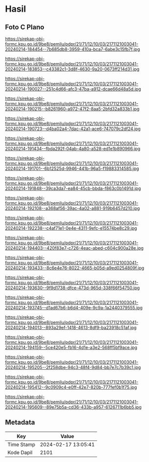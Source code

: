 # Hasil

## Foto C Plano

https://sirekap-obj-formc.kpu.go.id/9be8/pemilu/pdpr/21/71/12/10/03/2171121003041-20240214-184454--7b685db8-3959-410a-bca7-6abe3c15fb7f.jpg

https://sirekap-obj-formc.kpu.go.id/9be8/pemilu/pdpr/21/71/12/10/03/2171121003041-20240214-183853--c43382c1-3d8f-4630-9a20-0673ff214d31.jpg

https://sirekap-obj-formc.kpu.go.id/9be8/pemilu/pdpr/21/71/12/10/03/2171121003041-20240214-190027--251c4d66-afc3-47ba-a912-dcae66d48a5d.jpg

https://sirekap-obj-formc.kpu.go.id/9be8/pemilu/pdpr/21/71/12/10/03/2171121003041-20240214-190215--b8261960-a972-47f2-8aa5-2bfd32a833b1.jpg

https://sirekap-obj-formc.kpu.go.id/9be8/pemilu/pdpr/21/71/12/10/03/2171121003041-20240214-190723--d4ba02a4-7dac-42a1-ace6-747079c2df24.jpg

https://sirekap-obj-formc.kpu.go.id/9be8/pemilu/pdpr/21/71/12/10/03/2171121003041-20240214-191434--fbda292f-04ab-4a80-a528-ed1e1b890966.jpg

https://sirekap-obj-formc.kpu.go.id/9be8/pemilu/pdpr/21/71/12/10/03/2171121003041-20240214-191701--6b12525d-9946-441b-96a5-f19883314585.jpg

https://sirekap-obj-formc.kpu.go.id/9be8/pemilu/pdpr/21/71/12/10/03/2171121003041-20240214-191848--39ca3da7-ea84-45cb-bbda-f863c0b1491d.jpg

https://sirekap-obj-formc.kpu.go.id/9be8/pemilu/pdpr/21/71/12/10/03/2171121003041-20240214-192108--a368af56-39ac-4a02-a881-919b6457d210.jpg

https://sirekap-obj-formc.kpu.go.id/9be8/pemilu/pdpr/21/71/12/10/03/2171121003041-20240214-192238--c4af71e1-0e4e-4311-9efc-e15574be8c29.jpg

https://sirekap-obj-formc.kpu.go.id/9be8/pemilu/pdpr/21/71/12/10/03/2171121003041-20240214-194403--420f83e7-c726-4eac-abed-c604c900a28e.jpg

https://sirekap-obj-formc.kpu.go.id/9be8/pemilu/pdpr/21/71/12/10/03/2171121003041-20240214-193433--8c6e4e76-8022-4665-b05d-a9ed0254809f.jpg

https://sirekap-obj-formc.kpu.go.id/9be8/pemilu/pdpr/21/71/12/10/03/2171121003041-20240214-193630--9f9d1738-dfce-473d-965d-338f66f54750.jpg

https://sirekap-obj-formc.kpu.go.id/9be8/pemilu/pdpr/21/71/12/10/03/2171121003041-20240214-193745--d1ad67b6-b6d4-409e-9c9a-1a2440379555.jpg

https://sirekap-obj-formc.kpu.go.id/9be8/pemilu/pdpr/21/71/12/10/03/2171121003041-20240214-194013--893a29ef-1418-4613-8df9-ba23918c51af.jpg

https://sirekap-obj-formc.kpu.go.id/9be8/pemilu/pdpr/21/71/12/10/03/2171121003041-20240214-194159--5ce420e5-fb16-4d1e-a3e2-568ff5bf9ace.jpg

https://sirekap-obj-formc.kpu.go.id/9be8/pemilu/pdpr/21/71/12/10/03/2171121003041-20240214-195205--2f258dbe-94c3-48f4-9d84-bb7e7c7b39c1.jpg

https://sirekap-obj-formc.kpu.go.id/9be8/pemilu/pdpr/21/71/12/10/03/2171121003041-20240214-195412--9c0909c4-e0ff-42e7-820b-777fef0b1f75.jpg

https://sirekap-obj-formc.kpu.go.id/9be8/pemilu/pdpr/21/71/12/10/03/2171121003041-20240214-195609--89e75b5a-cd36-433b-a957-6126711b6bb5.jpg


## Metadata

| Key        | Value               |
| ---------- | ------------------- |
| Time Stamp | 2024-02-17 13:05:41 |
| Kode Dapil | 2101                |



